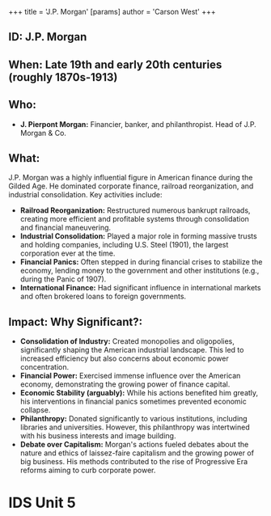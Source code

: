 +++
 title = 'J.P. Morgan'
[params]
	author = 'Carson West'
+++
## ID: J.P. Morgan

## When: Late 19th and early 20th centuries (roughly 1870s-1913)

## Who: 
* **J. Pierpont Morgan:**  Financier, banker, and philanthropist.  Head of J.P. Morgan & Co.

## What: 
J.P. Morgan was a highly influential figure in American finance during the Gilded Age. He dominated corporate finance, railroad reorganization, and industrial consolidation.  Key activities include:
* **Railroad Reorganization:** Restructured numerous bankrupt railroads, creating more efficient and profitable systems through consolidation and financial maneuvering.
* **Industrial Consolidation:** Played a major role in forming massive trusts and holding companies, including U.S. Steel (1901), the largest corporation ever at the time.
* **Financial Panics:**  Often stepped in during financial crises to stabilize the economy, lending money to the government and other institutions (e.g., during the Panic of 1907).
* **International Finance:**  Had significant influence in international markets and often brokered loans to foreign governments.

## Impact: Why Significant?:
* **Consolidation of Industry:** Created monopolies and oligopolies, significantly shaping the American industrial landscape.  This led to increased efficiency but also concerns about economic power concentration.
* **Financial Power:** Exercised immense influence over the American economy, demonstrating the growing power of finance capital.
* **Economic Stability (arguably):**  While his actions benefited him greatly, his interventions in financial panics sometimes prevented economic collapse.
* **Philanthropy:**  Donated significantly to various institutions, including libraries and universities.  However, this philanthropy was intertwined with his business interests and image building.
* **Debate over Capitalism:**  Morgan's actions fueled debates about the nature and ethics of laissez-faire capitalism and the growing power of big business.  His methods contributed to the rise of Progressive Era reforms aiming to curb corporate power.

# IDS Unit 5